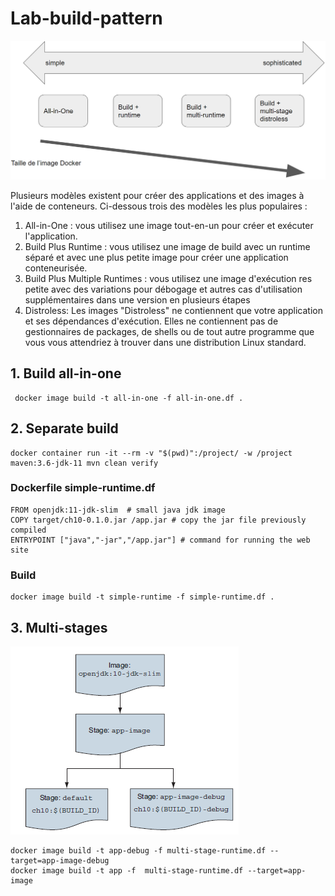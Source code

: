 # Lab-build-pattern
![pattern](screenshots/pattern.png)

Plusieurs modèles existent pour créer des applications et des images à l'aide de conteneurs. 
Ci-dessous trois des modèles les plus populaires :
1. All-in-One : vous utilisez une image tout-en-un pour créer et exécuter l'application.
2. Build Plus Runtime : vous utilisez une image de build avec un runtime séparé et avec une plus petite
image pour créer une application conteneurisée.
3. Build Plus Multiple Runtimes : vous utilisez une image d'exécution res petite avec des variations pour
débogage et autres cas d'utilisation supplémentaires dans une version en plusieurs étapes
4. Distroless: Les images "Distroless" ne contiennent que votre application et ses dépendances d'exécution. 
Elles ne contiennent pas de gestionnaires de packages, de shells ou de tout autre programme 
que vous vous attendriez à trouver dans une distribution Linux standard.



## 1. Build all-in-one 
```shell
 docker image build -t all-in-one -f all-in-one.df .
```
## 2. Separate build 
```shell
docker container run -it --rm -v "$(pwd)":/project/ -w /project maven:3.6-jdk-11 mvn clean verify
```
### Dockerfile simple-runtime.df
```shell
FROM openjdk:11-jdk-slim  # small java jdk image
COPY target/ch10-0.1.0.jar /app.jar # copy the jar file previously compiled
ENTRYPOINT ["java","-jar","/app.jar"] # command for running the web site 
```
### Build 
```shell
docker image build -t simple-runtime -f simple-runtime.df .
```

## 3. Multi-stages
![multi-stage](screenshots/multi-stage.png)

```shell
docker image build -t app-debug -f multi-stage-runtime.df --target=app-image-debug
docker image build -t app -f  multi-stage-runtime.df --target=app-image
```